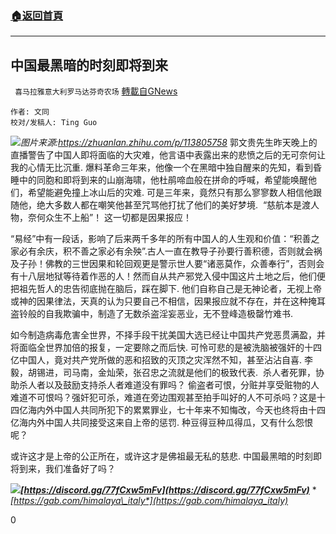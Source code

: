 ###  [:house:返回首頁](https://github.com/ourhimalayas/txt)
---

## 中国最黑暗的时刻即将到来
` 喜马拉雅意大利罗马达芬奇农场` [轉載自GNews](https://gnews.org/zh-hans/615999/)

```
作者: 文同
校对/发稿人: Ting Guo
```

![]()![](https://gnews-media-offload.s3.amazonaws.com/wp-content/uploads/2020/12/04060503/images-3.jpeg)*图片来源:https://zhuanlan.zhihu.com/p/113805758*
郭文贵先生昨天晚上的直播警告了中国人即将面临的大灾难，他言语中表露出来的悲愤之后的无可奈何让我的心情无比沉重. 爆料革命三年来，他像一个在黑暗中独自醒来的先知，看到昏睡中的同胞和即将到来的山崩海啸，他杜鹃啼血般在拼命的呼喊，希望能唤醒他们，希望能避免撞上冰山后的灾难. 可是三年来，竟然只有那么寥寥数人相信他跟随他，绝大多数人都在嘲笑他甚至咒骂他打扰了他们的美好梦境.  “慈航本是渡人物，奈何众生不上船”！ 这一切都是因果报应！

“易经”中有一段话，影响了后来两千多年的所有中国人的人生观和价值：“积善之家必有余庆，积不善之家必有余殃”.古人一直在教导子孙要行善积德，否则就会祸及子孙！佛教的三世因果和轮回观更是警示世人要“诸恶莫作，众善奉行”，否则会有十八层地狱等待着作恶的人！然而自从共产邪党入侵中国这片土地之后，他们便把祖先哲人的忠告彻底抛在脑后，踩在脚下. 他们自称自己是无神论者，无视上帝或神的因果律法，天真的认为只要自己不相信，因果报应就不存在，并在这种掩耳盗铃般的自我欺骗中，制造了无数杀盗淫妄恶业，无不登峰造极罄竹难书.

如今制造病毒危害全世界，不择手段干扰美国大选已经让中国共产党恶贯满盈，并将面临全世界加倍的报复，一定要除之而后快. 可怜可悲的是被洗脑被强奸的十四亿中国人，竟对共产党所做的恶和招致的灭顶之灾浑然不知，甚至沾沾自喜. 李毅，胡锡进，司马南，金灿荣，张召忠之流就是他们的极致代表.  杀人者死罪，协助杀人者以及鼓励支持杀人者难道没有罪吗？ 偷盗者可恨，分赃并享受赃物的人难道不可恨吗？强奸犯可杀，难道在旁边围观甚至拍手叫好的人不可杀吗？这是十四亿海内外中国人共同所犯下的累累罪业，七十年来不知悔改，今天也终将由十四亿海内外中国人共同接受这来自上帝的惩罚. 种豆得豆种瓜得瓜，又有什么怨恨呢？

或许这才是上帝的公正所在，或许这才是佛祖最无私的慈悲. 中国最黑暗的时刻即将到来，我们准备好了吗？

![]()![](https://gnews-media-offload.s3.amazonaws.com/wp-content/uploads/2020/12/01052933/image0-720x720.png)***[https://discord.gg/77fCxw5mFv](https://discord.gg/77fCxw5mFv)***
**[*https://gab.com/himalaya\_italy*](https://gab.com/himalaya_italy)**

0
